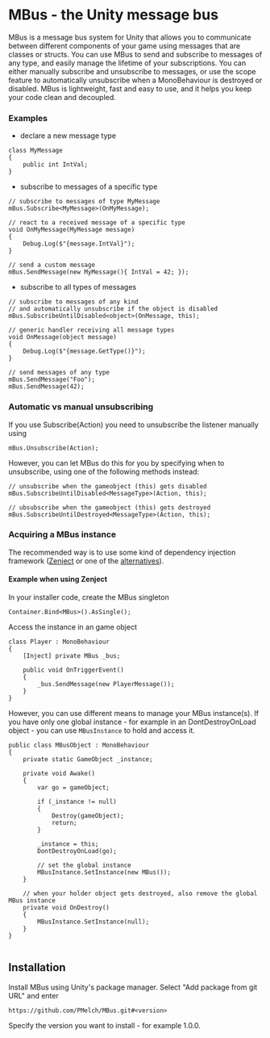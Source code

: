 # MBus - the Unity message bus
MBus is a message bus system for Unity that allows you to communicate between different components of your game using messages that are classes or structs. You can use MBus to send and subscribe to messages of any type, and easily manage the lifetime of your subscriptions. You can either manually subscribe and unsubscribe to messages, or use the scope feature to automatically unsubscribe when a MonoBehaviour is destroyed or disabled. MBus is lightweight, fast and easy to use, and it helps you keep your code clean and decoupled.


### Examples

- declare a new message type
~~~
class MyMessage 
{
    public int IntVal;
}
~~~    

- subscribe to messages of a specific type
~~~  
// subscribe to messages of type MyMessage
mBus.Subscribe<MyMessage>(OnMyMessage);

// react to a received message of a specific type
void OnMyMessage(MyMessage message) 
{
    Debug.Log($"{message.IntVal}");
}

// send a custom message
mBus.SendMessage(new MyMessage(){ IntVal = 42; });
~~~      

- subscribe to all types of messages
~~~  
// subscribe to messages of any kind 
// and automatically unsubscribe if the object is disabled
mBus.SubscribeUntilDisabled<object>(OnMessage, this);

// generic handler receiving all message types
void OnMessage(object message) 
{
    Debug.Log($"{message.GetType()}");
}

// send messages of any type
mBus.SendMessage("Foo");
mBus.SendMessage(42);
~~~  
### Automatic vs manual unsubscribing

If you use Subscribe(Action) you need 
to unsubscribe the listener manually using
~~~
mBus.Unsubscribe(Action);
~~~
However, you can let MBus do this for you by specifying when to unsubscribe, using one of the following methods instead:
~~~
// unsubscribe when the gameobject (this) gets disabled
mBus.SubscribeUntilDisabled<MessageType>(Action, this);

// ubsubscribe when the gameobject (this) gets destroyed
mBus.SubscribeUntilDestroyed<MessageType>(Action, this);
~~~

### Acquiring a MBus instance
The recommended way is to use some kind of dependency injection framework
([Zenject](https://github.com/modesttree/Zenject) or one of the [alternatives](href="https://www.libhunt.com/r/Zenject"/>)).

#### Example when using Zenject
In your installer code, create the MBus singleton
~~~
Container.Bind<MBus>().AsSingle();
~~~

Access the instance in an game object
~~~
class Player : MonoBehaviour 
{
    [Inject] private MBus _bus;
    
    public void OnTriggerEvent() 
    {
        _bus.SendMessage(new PlayerMessage());
    }
}
~~~


However, you can use different means to manage your MBus instance(s).
If you have only one global instance - for example in an DontDestroyOnLoad object - you
can use `MBusInstance` to hold and access it.

~~~
public class MBusObject : MonoBehaviour 
{
    private static GameObject _instance;
    
    private void Awake()
    {
        var go = gameObject;
        
        if (_instance != null)
        {
            Destroy(gameObject);
            return;
        }

        _instance = this;
        DontDestroyOnLoad(go);
        
        // set the global instance
        MBusInstance.SetInstance(new MBus());
    }
    
    // when your holder object gets destroyed, also remove the global MBus instance
    private void OnDestroy() 
    {
        MBusInstance.SetInstance(null);
    }
}


~~~

## Installation
Install MBus using Unity's package manager. Select "Add package from git URL" and enter
~~~
https://github.com/PMelch/MBus.git#<version>
~~~

Specify the version you want to install - for example 1.0.0.





